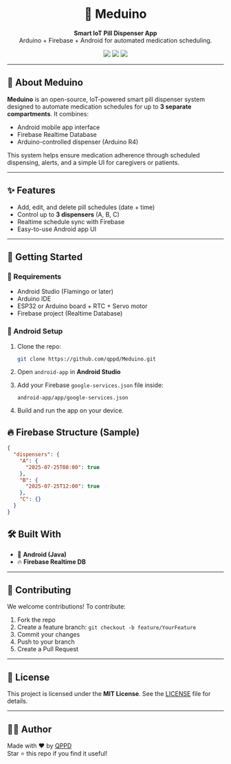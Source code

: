 
<h1 align="center">💊 Meduino</h1>
<p align="center">
  <b>Smart IoT Pill Dispenser App</b><br/>
  Arduino + Firebase + Android for automated medication scheduling.
</p>

<p align="center">
  <img src="https://img.shields.io/badge/platform-Android%20%7C%20Arduino-blue" />
  <img src="https://img.shields.io/badge/firebase-connected-orange" />
  <img src="https://img.shields.io/badge/license-MIT-green" />
</p>

---

## 📱 About Meduino

**Meduino** is an open-source, IoT-powered smart pill dispenser system designed to automate medication schedules for up to **3 separate compartments**. It combines:

- Android mobile app interface  
- Firebase Realtime Database  
- Arduino-controlled dispenser (Arduino R4)

This system helps ensure medication adherence through scheduled dispensing, alerts, and a simple UI for caregivers or patients.

---

## ✨ Features

<ul>
  <li>Add, edit, and delete pill schedules (date + time)</li>
  <li>Control up to <b>3 dispensers</b> (A, B, C)</li>
  <li>Realtime schedule sync with Firebase</li>
  <li>Easy-to-use Android app UI</li>
</ul>

---

## 🚀 Getting Started

### 🔧 Requirements

- Android Studio (Flamingo or later)
- Arduino IDE
- ESP32 or Arduino board + RTC + Servo motor
- Firebase project (Realtime Database)

### 📲 Android Setup

1. Clone the repo:
   ```bash
   git clone https://github.com/qppd/Meduino.git
   ```

2. Open `android-app` in **Android Studio**

3. Add your Firebase `google-services.json` file inside:
   ```
   android-app/app/google-services.json
   ```

4. Build and run the app on your device.


## 🔥 Firebase Structure (Sample)

```json
{
  "dispensers": {
    "A": {
      "2025-07-25T08:00": true
    },
    "B": {
      "2025-07-25T12:00": true
    },
    "C": {}
  }
}
```


## 🛠️ Built With

- 💚 **Android (Java)**
- 🔥 **Firebase Realtime DB**

---

## 🤝 Contributing

We welcome contributions! To contribute:

1. Fork the repo  
2. Create a feature branch: `git checkout -b feature/YourFeature`  
3. Commit your changes  
4. Push to your branch  
5. Create a Pull Request

---

## 📄 License

This project is licensed under the **MIT License**. See the [LICENSE](LICENSE) file for details.

---

## 🙋‍♂️ Author

Made with ❤️ by [QPPD](https://github.com/qppd)  
Star ⭐ this repo if you find it useful!

